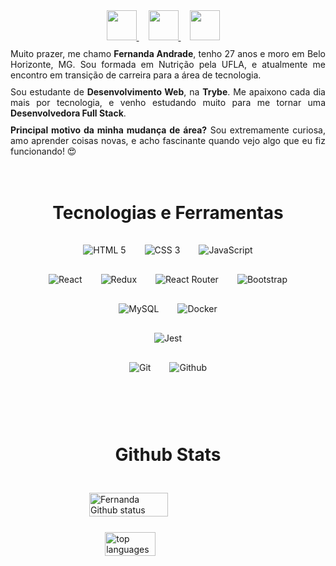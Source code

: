 <div align="center">
  <a href="https://github.com/Fernanda9421" target="_blank" style="margin-right: 15px;">
    <img src="https://cdn.iconscout.com/icon/free/png-256/github-108-438008.png" width="48px" height="48px">
  </a>
  <a href="https://www.linkedin.com/in/fernandaacarvalho/" target="_blank" style="margin-right: 15px;">
    <img src="https://i.ibb.co/Kx2GSrT/linkedin.png" width="48px" height="48px">
  </a>
  <a href="https://portfolio-teal-nu-64.vercel.app/" target="_blank" style="margin-right: 15px;">
    <img src="https://cdn.iconscout.com/icon/free/png-64/portfolio-carry-office-bag-briefcase-luggage-suitcase-6-5553.png" width="48px" height="48px">
  </a>
</div>

<div style="margin-top: 10px" align="justify">
  Muito prazer, me chamo <strong>Fernanda Andrade</strong>, tenho 27 anos e moro em Belo Horizonte, MG. Sou formada em Nutrição pela UFLA, e atualmente me encontro em transição de carreira para a área de tecnologia.
</div>
<div style="margin-top: 10px" align="justify">
  Sou estudante de <strong>Desenvolvimento Web</strong>, na <strong>Trybe</strong>.
  Me apaixono cada dia mais por tecnologia, e venho estudando muito para me tornar uma <strong>Desenvolvedora Full Stack</strong>.
</div>
<div style="margin-top: 10px" align="justify">
  <strong>Principal motivo da minha mudança de área?</strong> Sou extremamente curiosa, amo aprender coisas novas, e acho fascinante quando vejo algo que eu fiz funcionando!  😍
</div>

<br />
<br />

<div align="center">
  <h1>Tecnologias e Ferramentas</h1>
  <div style="display: flex; justify-content: center;">
    <div style="margin: 15px;">
      <img src="https://img.shields.io/badge/HTML5-E34F26?style=for-the-badge&logo=html5&logoColor=white" alt="HTML 5">
    </div>
    <div style="margin: 15px;">
      <img src="https://img.shields.io/badge/CSS3-1572B6?style=for-the-badge&logo=css3&logoColor=white" alt="CSS 3">
    </div>
    <div style="margin: 15px;">
      <img src="https://img.shields.io/badge/JavaScript-323330?style=for-the-badge&logo=javascript&logoColor=F7DF1E" alt="JavaScript">
    </div>
  </div>
  <div style="display: flex; justify-content: center;">
    <div style="margin: 15px;">
      <img src="	https://img.shields.io/badge/React-20232A?style=for-the-badge&logo=react&logoColor=61DAFB" alt="React">
    </div>
    <div style="margin: 15px;">
      <img src="https://img.shields.io/badge/Redux-593D88?style=for-the-badge&logo=redux&logoColor=white" alt="Redux">
    </div>
    <div style="margin: 15px;">
      <img src="https://img.shields.io/badge/React_Router-CA4245?style=for-the-badge&logo=react-router&logoColor=white" alt="React Router">
    </div>
    <div style="margin: 15px;">
      <img src="	https://img.shields.io/badge/Bootstrap-563D7C?style=for-the-badge&logo=bootstrap&logoColor=white" alt="Bootstrap">
    </div>
  </div>
  <div style="display: flex; justify-content: center;">
    <div style="margin: 15px;">
      <img src="https://img.shields.io/badge/MySQL-005C84?style=for-the-badge&logo=mysql&logoColor=white" alt="MySQL">
    </div>
    <div style="margin: 15px;">
      <img src="	https://img.shields.io/badge/Docker-2CA5E0?style=for-the-badge&logo=docker&logoColor=white" alt="Docker">
    </div>
  </div>
  <div style="display: flex; justify-content: center;">
    <div style="margin: 15px;">
      <img src="https://img.shields.io/badge/Jest-C21325?style=for-the-badge&logo=jest&logoColor=white" alt="Jest">
    </div>
  </div>
   <div style="display: flex; justify-content: center;">
    <div style="margin: 15px;">
      <img src="https://img.shields.io/badge/GIT-E44C30?style=for-the-badge&logo=git&logoColor=white" alt="Git">
    </div>
    <div style="margin: 15px;">
      <img src="https://img.shields.io/badge/GitHub-100000?style=for-the-badge&logo=github&logoColor=white" alt="Github">
    </div>
  </div>
</div>

<div style="margin-top: 60px; display: flex; flex-direction: column; align-items: center;">
  <h1>Github Stats</h1>
  <img style="margin-top: 25px; width: 50%;" src="https://github-readme-stats.vercel.app/api?username=Fernanda9421&show_icons=true&theme=dark" alt="Fernanda Github status"/>
  <img style="margin-top: 25px; width: 40%" src="https://github-readme-stats.vercel.app/api/top-langs/?username=Fernanda9421&layout=compact&theme=dark" alt="top languages" />
</div>

